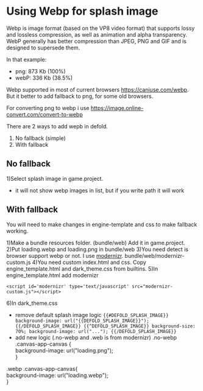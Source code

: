 
# Using Webp for splash image

Webp is image format (based on the VP8 video format) that supports lossy and lossless compression, as well as animation and alpha transparency. WebP generally has better compression than JPEG, PNG and GIF and is designed to supersede them.

In that example:
 - png: 873 Kb (100%)
 -  webP: 336 Kb (38.5%)

Webp supported in most of current browsers https://caniuse.com/webp.
But it better to add fallback to png, for some old browsers.

For converting png to webp i use https://image.online-convert.com/convert-to-webp 


There are 2 ways to add wepb in defold.

 1. No fallback (simple)
 2. With fallback

## No fallback
1)Select splash image in game.project. 
 - it will not show webp images in list, but if you write path it will work

## With fallback
You will need to make changes in engine-template and css to make fallback working.

1)Make a bundle resources folder. (bundle/web) Add it in game.project. 
2)Put loading.webp and loading.png in bundle/web
3)You need detect is browser support webp or not. I use [modernizr](https://modernizr.com/docs).
 bundle/web/modernizr-custom.js
4)You need custom index.html and css. Copy engine_template.html and dark_theme.css from builtins.
5)In engine_template.html add modernizr

    <script id='modernizr' type='text/javascript' src="modernizr-custom.js"></script>

6)In dark_theme.css

 - remove default splash image logic
  `{{#DEFOLD_SPLASH_IMAGE}}
		background-image: url("{{DEFOLD_SPLASH_IMAGE}}");
{{/DEFOLD_SPLASH_IMAGE}}
{{^DEFOLD_SPLASH_IMAGE}}
		background-size: 70%;
		background-image: url("...");
{{/DEFOLD_SPLASH_IMAGE}}`
 - add new logic (.no-webp and .web is from modernizr)
.no-webp .canvas-app-canvas {  
  background-image: url("loading.png");  
}  
  
.webp .canvas-app-canvas{  
  background-image: url("loading.webp");  
}


 
